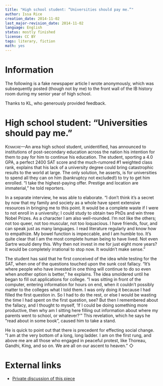 ```yaml
---
title: "High school student: “Universities should pay me.”"
author: Issa Rice
creation_date: 2014-11-02
last_major-revision_date: 2014-11-02
language: English
status: mostly finished
license: CC BY
tags: literary, fiction
math: yes
---
```


# Information

The following is a fake newspaper article I wrote anonymously, which was subsequently posted (though not by me) to the front wall of the IB history room during my senior year of high school.

Thanks to KL, who generously provided feedback.

# High school student: “Universities should pay me.”

<span style="font-variant:small-caps;">Kenmore</span>—An area high
school student, unidentified, has announced to institutions of
post-secondary education across the nation his intention for them to pay
for him to continue his education. The student, sporting a 4.0 GPA, a
perfect 2400 SAT score and the much-rumored \#1 weighted class rank,
explains that his lack of a university degree could bring catastrophic
results to the world at large. The only solution, he asserts, is for
universities to spend all they can on him (bankruptcy not excluded!) to
try to get him enrolled. “I take the highest-paying offer. Prestige and
location are immaterial,” he told reporters.

In a separate interview, he was able to elaborate. “I don’t think it’s a
secret by now that my family and society as a whole have spent extensive
resources in bringing me to this point. It would be a complete waste if
I were to not enroll in a university; I could study to obtain two PhDs
and win three Nobel Prizes. As a character I am also well-rounded. I’m
not like the others; not too queer, not too muscular, not too
loquacious. I have friends, four, and can speak just as many languages.
I read literature regularly and know how to empathize. My bowel function
is impeccable, and I am humble too. It’s quite clear that I am the most
complete human being to have lived. Not even Sartre would deny this. Why
then not invest in me for just eight more years? It would be completely
irrational to stop now. It wouldn’t make sense.”

The student has said that he first conceived of the idea while testing
for the SAT, when one of the questions touched upon the sunk cost
fallacy. “It’s where people who have invested in one thing will continue
to do so even when another option is better,” he explains. The idea
smoldered until he began to fill out applications for college. “I was
sitting in front of the computer, entering information for hours on end,
when it couldn’t possibly matter to the colleges what I told them. I was
only doing it because I had filled the first question in. So I had to do
the rest, or else I would be wasting the time I had spent on the first
question, see? But then I remembered about the fallacy, and I thought to
myself, ‘If I could be doing something more productive, then why am I
sitting here filling out information about where my parents went to
school, or whatever?’” This revelation, which he says he “read about in
some book”, caused him to take a stand.

He is quick to point out that there is precedent for effecting social
change. “I am at the very bottom of a long, long ladder. I am on the
first rung, and above me are all those who engaged in peaceful protest,
like Thoreau, Gandhi, King, and so on. We are all on our ascent to
heaven.” $\Diamond$

# External links

- [Private discussion of this piece](https://www.facebook.com/vipulnaik.r/posts/10204702952429624)
